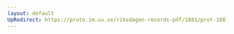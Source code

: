 ```yaml
---
layout: default
UpRedirect: https://pruto.im.uu.se/riksdagen-records-pdf/1881/prot-1881--fk--018.pdf
---
```

